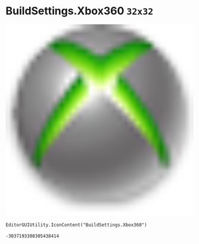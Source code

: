 # BuildSettings.Xbox360 `32x32`
<img src="/img/BuildSettings.Xbox360.png" width=512 height=512>

``` CSharp
EditorGUIUtility.IconContent("BuildSettings.Xbox360")
```
```
-3037193308305438414
```
